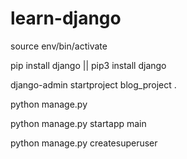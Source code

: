 # learn-django

<!-- create env
python3 -m venv env

<!-- activate env -->
source env/bin/activate

<!-- install django -->
pip install django || pip3 install django

<!-- use command to install project -->
django-admin startproject blog_project .

<!-- use command to check other command that you can use on django -->
python manage.py

<!-- create main folder -->
python manage.py startapp main

<!-- use this command to create admin user -->

python manage.py createsuperuser
